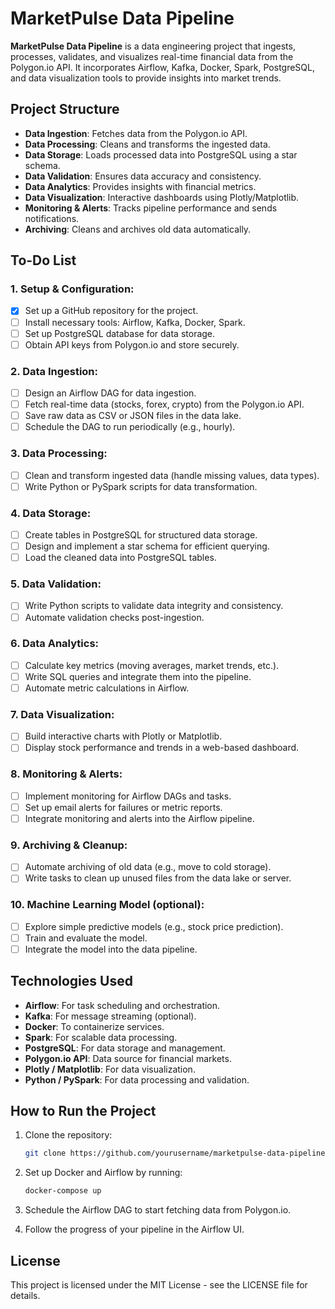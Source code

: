 # MarketPulse Data Pipeline

**MarketPulse Data Pipeline** is a data engineering project that ingests, processes, validates, and visualizes real-time financial data from the Polygon.io API. It incorporates Airflow, Kafka, Docker, Spark, PostgreSQL, and data visualization tools to provide insights into market trends.

## Project Structure

- **Data Ingestion**: Fetches data from the Polygon.io API.
- **Data Processing**: Cleans and transforms the ingested data.
- **Data Storage**: Loads processed data into PostgreSQL using a star schema.
- **Data Validation**: Ensures data accuracy and consistency.
- **Data Analytics**: Provides insights with financial metrics.
- **Data Visualization**: Interactive dashboards using Plotly/Matplotlib.
- **Monitoring & Alerts**: Tracks pipeline performance and sends notifications.
- **Archiving**: Cleans and archives old data automatically.

## To-Do List

### 1. Setup & Configuration:
- [x] Set up a GitHub repository for the project.
- [ ] Install necessary tools: Airflow, Kafka, Docker, Spark.
- [ ] Set up PostgreSQL database for data storage.
- [ ] Obtain API keys from Polygon.io and store securely.

### 2. Data Ingestion:
- [ ] Design an Airflow DAG for data ingestion.
- [ ] Fetch real-time data (stocks, forex, crypto) from the Polygon.io API.
- [ ] Save raw data as CSV or JSON files in the data lake.
- [ ] Schedule the DAG to run periodically (e.g., hourly).

### 3. Data Processing:
- [ ] Clean and transform ingested data (handle missing values, data types).
- [ ] Write Python or PySpark scripts for data transformation.

### 4. Data Storage:
- [ ] Create tables in PostgreSQL for structured data storage.
- [ ] Design and implement a star schema for efficient querying.
- [ ] Load the cleaned data into PostgreSQL tables.

### 5. Data Validation:
- [ ] Write Python scripts to validate data integrity and consistency.
- [ ] Automate validation checks post-ingestion.

### 6. Data Analytics:
- [ ] Calculate key metrics (moving averages, market trends, etc.).
- [ ] Write SQL queries and integrate them into the pipeline.
- [ ] Automate metric calculations in Airflow.

### 7. Data Visualization:
- [ ] Build interactive charts with Plotly or Matplotlib.
- [ ] Display stock performance and trends in a web-based dashboard.

### 8. Monitoring & Alerts:
- [ ] Implement monitoring for Airflow DAGs and tasks.
- [ ] Set up email alerts for failures or metric reports.
- [ ] Integrate monitoring and alerts into the Airflow pipeline.

### 9. Archiving & Cleanup:
- [ ] Automate archiving of old data (e.g., move to cold storage).
- [ ] Write tasks to clean up unused files from the data lake or server.

### 10. Machine Learning Model (optional):
- [ ] Explore simple predictive models (e.g., stock price prediction).
- [ ] Train and evaluate the model.
- [ ] Integrate the model into the data pipeline.

## Technologies Used
- **Airflow**: For task scheduling and orchestration.
- **Kafka**: For message streaming (optional).
- **Docker**: To containerize services.
- **Spark**: For scalable data processing.
- **PostgreSQL**: For data storage and management.
- **Polygon.io API**: Data source for financial markets.
- **Plotly / Matplotlib**: For data visualization.
- **Python / PySpark**: For data processing and validation.

## How to Run the Project

1. Clone the repository:
    ```bash
    git clone https://github.com/yourusername/marketpulse-data-pipeline.git
    ```

2. Set up Docker and Airflow by running:
    ```bash
    docker-compose up
    ```

3. Schedule the Airflow DAG to start fetching data from Polygon.io.

4. Follow the progress of your pipeline in the Airflow UI.

## License
This project is licensed under the MIT License - see the LICENSE file for details.

